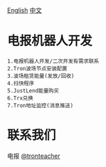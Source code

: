 [English](README.md) [中文](README.zh.md) 

# 电报机器人开发
	1.电报机器人开发/二次开发有需求联系
	2.Tron波场节点安装配置
	3.波场租赁能量(发放/回收)
	4.扫快程序 
	5.JustLend能量购买
	6.Trx兑换
	7.Tron地址监控(消息推送)


# 联系我们
电报 [@tronteacher](https://t.me/tronteacher)

